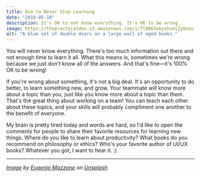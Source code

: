 ```yaml
---
title: Aim to Never Stop Learning
date: "2019-05-18"
description: It's OK to not know everything. It's OK to be wrong.
image: https://thepracticaldev.s3.amazonaws.com/i/7l8063akyshvmi2y8nou.jpg
alt: "A blue set of double doors on a large wall of aged books."
---
```


You will never know everything. There's too much information out there and not enough time to learn it all. What this means is, sometimes we're wrong because we just don't know all of the answers. And that's fine&mdash;it's 100% OK to be wrong!

If you're wrong about something, it's not a big deal. It's an opportunity to do better, to learn something new, and grow. Your teammate _will_ know more about a topic than you, just like you know more about a topic than them. That's the great thing about working on a team! You can teach each other about these topics, and your skills will probably compliment one another to the benefit of everyone.

My brain is pretty tired today and words are hard, so I'd like to open the comments for people to share their favorite resources for learning new things. Where do you like to learn about productivity? What books do you recommend on philosophy or ethics? Who's your favorite author of UI/UX books? Whatever you got, I want to hear it. :)

---

_[Image](https://unsplash.com/photos/6ywyo2qtaZ8) by [Eugenio Mazzone](https://unsplash.com/@eugi1492) on [Unsplash](https://unsplash.com)_

